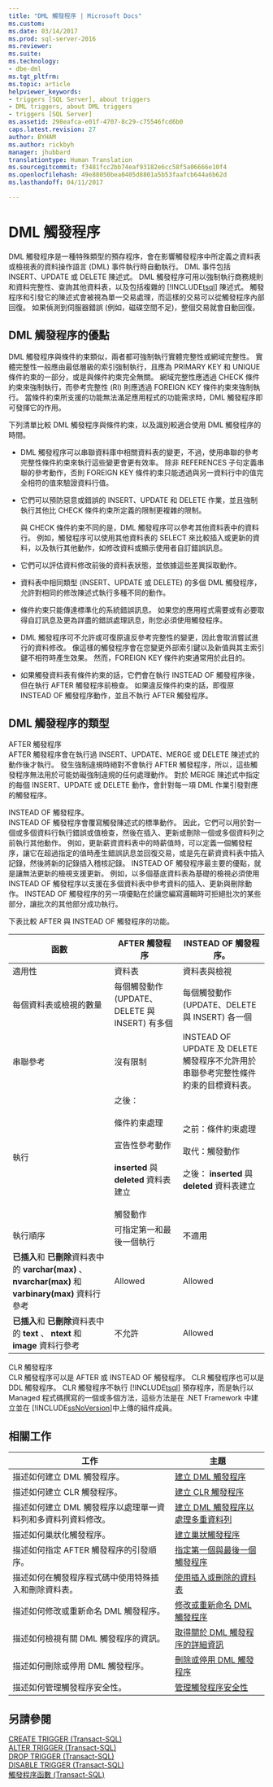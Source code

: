 ```yaml
---
title: "DML 觸發程序 | Microsoft Docs"
ms.custom: 
ms.date: 03/14/2017
ms.prod: sql-server-2016
ms.reviewer: 
ms.suite: 
ms.technology:
- dbe-dml
ms.tgt_pltfrm: 
ms.topic: article
helpviewer_keywords:
- triggers [SQL Server], about triggers
- DML triggers, about DML triggers
- triggers [SQL Server]
ms.assetid: 298eafca-e01f-4707-8c29-c75546fcd6b0
caps.latest.revision: 27
author: BYHAM
ms.author: rickbyh
manager: jhubbard
translationtype: Human Translation
ms.sourcegitcommit: f3481fcc2bb74eaf93182e6cc58f5a06666e10f4
ms.openlocfilehash: 49e88050bea0405d8801a5b53faafcb644a6b62d
ms.lasthandoff: 04/11/2017

---
```

# <a name="dml-triggers"></a>DML 觸發程序
  DML 觸發程序是一種特殊類型的預存程序，會在影響觸發程序中所定義之資料表或檢視表的資料操作語言 (DML) 事件執行時自動執行。 DML 事件包括 INSERT、UPDATE 或 DELETE 陳述式。 DML 觸發程序可用以強制執行商務規則和資料完整性、查詢其他資料表，以及包括複雜的 [!INCLUDE[tsql](../../includes/tsql-md.md)] 陳述式。 觸發程序和引發它的陳述式會被視為單一交易處理，而這樣的交易可以從觸發程序內部回復。 如果偵測到伺服器錯誤 (例如，磁碟空間不足)，整個交易就會自動回復。  
  
## <a name="dml-trigger-benefits"></a>DML 觸發程序的優點  
 DML 觸發程序與條件約束類似，兩者都可強制執行實體完整性或網域完整性。 實體完整性一般應由最低層級的索引強制執行，且應為 PRIMARY KEY 和 UNIQUE 條件約束的一部分，或是與條件約束完全無關。 網域完整性應透過 CHECK 條件約束來強制執行，而參考完整性 (RI) 則應透過 FOREIGN KEY 條件約束來強制執行。 當條件約束所支援的功能無法滿足應用程式的功能需求時，DML 觸發程序即可發揮它的作用。  
  
 下列清單比較 DML 觸發程序與條件約束，以及識別較適合使用 DML 觸發程序的時間。  
  
-   DML 觸發程序可以串聯資料庫中相關資料表的變更，不過，使用串聯的參考完整性條件約束來執行這些變更會更有效率。 除非 REFERENCES 子句定義串聯的參考動作，否則 FOREIGN KEY 條件約束只能透過與另一資料行中的值完全相符的值來驗證資料行值。  
  
-   它們可以預防惡意或錯誤的 INSERT、UPDATE 和 DELETE 作業，並且強制執行其他比 CHECK 條件約束所定義的限制更複雜的限制。  
  
     與 CHECK 條件約束不同的是，DML 觸發程序可以參考其他資料表中的資料行。 例如，觸發程序可以使用其他資料表的 SELECT 來比較插入或更新的資料，以及執行其他動作，如修改資料或顯示使用者自訂錯誤訊息。  
  
-   它們可以評估資料修改前後的資料表狀態，並依據這些差異採取動作。  
  
-   資料表中相同類型 (INSERT、UPDATE 或 DELETE) 的多個 DML 觸發程序，允許對相同的修改陳述式執行多種不同的動作。  
  
-   條件約束只能傳達標準化的系統錯誤訊息。 如果您的應用程式需要或有必要取得自訂訊息及更為詳盡的錯誤處理訊息，則您必須使用觸發程序。  
  
-   DML 觸發程序可不允許或可復原違反參考完整性的變更，因此會取消嘗試進行的資料修改。 像這樣的觸發程序會在您變更外部索引鍵以及新值與其主索引鍵不相符時產生效果。 然而，FOREIGN KEY 條件約束通常用於此目的。  
  
-   如果觸發資料表有條件約束的話，它們會在執行 INSTEAD OF 觸發程序後，但在執行 AFTER 觸發程序前檢查。 如果違反條件約束的話，即復原 INSTEAD OF 觸發程序動作，並且不執行 AFTER 觸發程序。  
  
## <a name="types-of-dml-triggers"></a>DML 觸發程序的類型  
 AFTER 觸發程序  
 AFTER 觸發程序會在執行過 INSERT、UPDATE、MERGE 或 DELETE 陳述式的動作後才執行。 發生強制違規時絕對不會執行 AFTER 觸發程序，所以，這些觸發程序無法用於可能妨礙強制違規的任何處理動作。 對於 MERGE 陳述式中指定的每個 INSERT、UPDATE 或 DELETE 動作，會針對每一項 DML 作業引發對應的觸發程序。  
  
 INSTEAD OF 觸發程序。  
 INSTEAD OF 觸發程序會覆寫觸發陳述式的標準動作。 因此，它們可以用於對一個或多個資料行執行錯誤或值檢查，然後在插入、更新或刪除一個或多個資料列之前執行其他動作。 例如，更新薪資資料表中的時薪值時，可以定義一個觸發程序，讓它在超過指定的值時產生錯誤訊息並回復交易，或是先在薪資資料表中插入記錄，然後將新的記錄插入稽核記錄。 INSTEAD OF 觸發程序最主要的優點，就是讓無法更新的檢視支援更新。 例如，以多個基底資料表為基礎的檢視必須使用 INSTEAD OF 觸發程序以支援在多個資料表中參考資料的插入、更新與刪除動作。 INSTEAD OF 觸發程序的另一項優點在於讓您編寫邏輯時可拒絕批次的某些部分，讓批次的其他部分成功執行。  
  
 下表比較 AFTER 與 INSTEAD OF 觸發程序的功能。  
  
|函數|AFTER 觸發程序|INSTEAD OF 觸發程序。|  
|--------------|-------------------|------------------------|  
|適用性|資料表|資料表與檢視|  
|每個資料表或檢視的數量|每個觸發動作 (UPDATE、DELETE 與 INSERT) 有多個|每個觸發動作 (UPDATE、DELETE 與 INSERT) 各一個|  
|串聯參考|沒有限制|INSTEAD OF UPDATE 及 DELETE 觸發程序不允許用於串聯參考完整性條件約束的目標資料表。|  
|執行|之後：<br /><br /> 條件約束處理<br /><br /> 宣告性參考動作<br /><br /> **inserted** 與 **deleted** 資料表建立<br /><br /> 觸發動作|之前：條件約束處理<br /><br /> 取代：觸發動作<br /><br /> 之後：  **inserted** 與 **deleted** 資料表建立|  
|執行順序|可指定第一和最後一個執行|不適用|  
|**已插入**和 **已刪除**資料表中的 **varchar(max)** 、 **nvarchar(max)** 和 **varbinary(max)** 資料行參考|Allowed|Allowed|  
|**已插入**和 **已刪除**資料表中的 **text** 、 **ntext** 和 **image** 資料行參考|不允許|Allowed|  
  
 CLR 觸發程序  
 CLR 觸發程序可以是 AFTER 或 INSTEAD OF 觸發程序。 CLR 觸發程序也可以是 DDL 觸發程序。 CLR 觸發程序不執行 [!INCLUDE[tsql](../../includes/tsql-md.md)] 預存程序，而是執行以 Managed 程式碼撰寫的一個或多個方法，這些方法是在 .NET Framework 中建立並在 [!INCLUDE[ssNoVersion](../../includes/ssnoversion-md.md)]中上傳的組件成員。  
  
## <a name="related-tasks"></a>相關工作  
  
|工作|主題|  
|----------|-----------|  
|描述如何建立 DML 觸發程序。|[建立 DML 觸發程序](../../relational-databases/triggers/create-dml-triggers.md)|  
|描述如何建立 CLR 觸發程序。|[建立 CLR 觸發程序](../../relational-databases/triggers/create-clr-triggers.md)|  
|描述如何建立 DML 觸發程序以處理單一資料列和多資料列資料修改。|[建立 DML 觸發程序以處理多重資料列](../../relational-databases/triggers/create-dml-triggers-to-handle-multiple-rows-of-data.md)|  
|描述如何巢狀化觸發程序。|[建立巢狀觸發程序](../../relational-databases/triggers/create-nested-triggers.md)|  
|描述如何指定 AFTER 觸發程序的引發順序。|[指定第一個與最後一個觸發程序](../../relational-databases/triggers/specify-first-and-last-triggers.md)|  
|描述如何在觸發程序程式碼中使用特殊插入和刪除資料表。|[使用插入或刪除的資料表](../../relational-databases/triggers/use-the-inserted-and-deleted-tables.md)|  
|描述如何修改或重新命名 DML 觸發程序。|[修改或重新命名 DML 觸發程序](../../relational-databases/triggers/modify-or-rename-dml-triggers.md)|  
|描述如何檢視有關 DML 觸發程序的資訊。|[取得關於 DML 觸發程序的詳細資訊](../../relational-databases/triggers/get-information-about-dml-triggers.md)|  
|描述如何刪除或停用 DML 觸發程序。|[刪除或停用 DML 觸發程序](../../relational-databases/triggers/delete-or-disable-dml-triggers.md)|  
|描述如何管理觸發程序安全性。|[管理觸發程序安全性](../../relational-databases/triggers/manage-trigger-security.md)|  
  
## <a name="see-also"></a>另請參閱  
 [CREATE TRIGGER &#40;Transact-SQL&#41;](../../t-sql/statements/create-trigger-transact-sql.md)   
 [ALTER TRIGGER &#40;Transact-SQL&#41;](../../t-sql/statements/alter-trigger-transact-sql.md)   
 [DROP TRIGGER &#40;Transact-SQL&#41;](../../t-sql/statements/drop-trigger-transact-sql.md)   
 [DISABLE TRIGGER &#40;Transact-SQL&#41;](../../t-sql/statements/disable-trigger-transact-sql.md)   
 [觸發程序函數 &#40;Transact-SQL&#41;](../../t-sql/functions/trigger-functions-transact-sql.md)  
  
  
